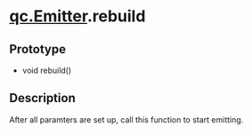 # [qc.Emitter](CEmitter.md).rebuild

## Prototype
* void rebuild()

## Description
After all paramters are set up, call this function to start emitting.